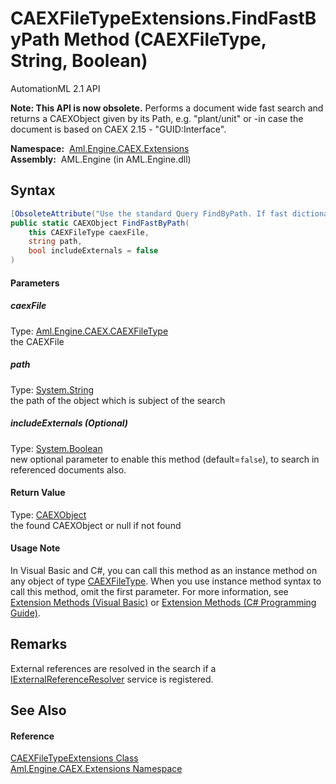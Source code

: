 CAEXFileTypeExtensions.FindFastByPath Method (CAEXFileType, String, Boolean)
============================================================================
AutomationML 2.1 API

**Note: This API is now obsolete.**
Performs a document wide fast search and returns a CAEXObject given by its Path, e.g. "plant/unit" or -in case the document is based on CAEX 2.15 - "GUID:Interface".

  **Namespace:**  [Aml.Engine.CAEX.Extensions][1]  
  **Assembly:**  AML.Engine (in AML.Engine.dll)

Syntax
------

```csharp
[ObsoleteAttribute("Use the standard Query FindByPath. If fast dictionary based access is required, register a FastQueryService.")]
public static CAEXObject FindFastByPath(
	this CAEXFileType caexFile,
	string path,
	bool includeExternals = false
)
```

#### Parameters

##### *caexFile*
Type: [Aml.Engine.CAEX.CAEXFileType][2]  
the CAEXFile

##### *path*
Type: [System.String][3]  
the path of the object which is subject of the search

##### *includeExternals* (Optional)
Type: [System.Boolean][4]  
 new optional parameter to enable this method (default=`false`), to search in referenced documents also.

#### Return Value
Type: [CAEXObject][5]  
 the found CAEXObject or null if not found 
#### Usage Note
In Visual Basic and C#, you can call this method as an instance method on any object of type [CAEXFileType][2]. When you use instance method syntax to call this method, omit the first parameter. For more information, see [Extension Methods (Visual Basic)][6] or [Extension Methods (C# Programming Guide)][7].

Remarks
-------
 External references are resolved in the search if a [IExternalReferenceResolver][8] service is registered. 

See Also
--------

#### Reference
[CAEXFileTypeExtensions Class][9]  
[Aml.Engine.CAEX.Extensions Namespace][1]  

[1]: ../README.md
[2]: ../../Aml.Engine.CAEX/CAEXFileType/README.md
[3]: https://docs.microsoft.com/dotnet/api/system.string
[4]: https://docs.microsoft.com/dotnet/api/system.boolean
[5]: ../../Aml.Engine.CAEX/CAEXObject/README.md
[6]: https://docs.microsoft.com/dotnet/visual-basic/programming-guide/language-features/procedures/extension-methods
[7]: https://docs.microsoft.com/dotnet/csharp/programming-guide/classes-and-structs/extension-methods
[8]: ../../Aml.Engine.Services.Interfaces/IExternalReferenceResolver/README.md
[9]: README.md
[10]: https://www.automationml.org
[11]: ../../icons/logoShade.png